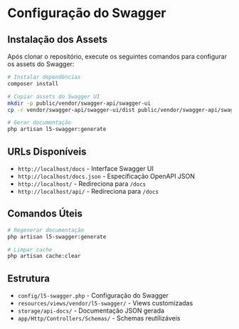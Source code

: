 # Configuração do Swagger

## Instalação dos Assets

Após clonar o repositório, execute os seguintes comandos para configurar os assets do Swagger:

```bash
# Instalar dependências
composer install

# Copiar assets do Swagger UI
mkdir -p public/vendor/swagger-api/swagger-ui
cp -r vendor/swagger-api/swagger-ui/dist public/vendor/swagger-api/swagger-ui/

# Gerar documentação
php artisan l5-swagger:generate
```

## URLs Disponíveis

- `http://localhost/docs` - Interface Swagger UI
- `http://localhost/docs.json` - Especificação OpenAPI JSON
- `http://localhost/` - Redireciona para `/docs`
- `http://localhost/api/` - Redireciona para `/docs`

## Comandos Úteis

```bash
# Regenerar documentação
php artisan l5-swagger:generate

# Limpar cache
php artisan cache:clear
```

## Estrutura

- `config/l5-swagger.php` - Configuração do Swagger
- `resources/views/vendor/l5-swagger/` - Views customizadas
- `storage/api-docs/` - Documentação JSON gerada
- `app/Http/Controllers/Schemas/` - Schemas reutilizáveis